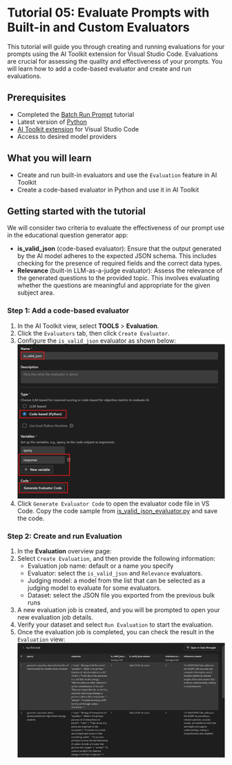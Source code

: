 # Tutorial 05: Evaluate Prompts with Built-in and Custom Evaluators

This tutorial will guide you through creating and running evaluations for your prompts using the AI Toolkit extension for Visual Studio Code. Evaluations are crucial for assessing the quality and effectiveness of your prompts. You will learn how to add a code-based evaluator and create and run evaluations.

## Prerequisites
- Completed the [Batch Run Prompt](https://github.com/microsoft/windows-ai-studio-templates/tree/dev/tutorials/04_run_prompts_in_batch/README.md) tutorial
- Latest version of [Python](https://www.python.org/downloads/)
- [AI Toolkit extension](https://code.visualstudio.com/docs/intelligentapps/overview#_install-and-setup) for Visual Studio Code
- Access to desired model providers

## What you will learn
- Create and run built-in evaluators and use the `Evaluation` feature in AI Toolkit
- Create a code-based evaluator in Python and use it in AI Toolkit

## Getting started with the tutorial
We will consider two criteria to evaluate the effectiveness of our prompt use in the educational question generator app:
- **is_valid_json** (code-based evaluator): Ensure that the output generated by the AI model adheres to the expected JSON schema. This includes checking for the presence of required fields and the correct data types.
- **Relevance** (built-in LLM-as-a-judge evaluator): Assess the relevance of the generated questions to the provided topic. This involves evaluating whether the questions are meaningful and appropriate for the given subject area.

### Step 1: Add a code-based evaluator
1. In the AI Toolkit view, select **TOOLS** > **Evaluation**.
2. Click the `Evaluators` tab, then click `Create Evaluator`.
3. Configure the `is_valid_json` evaluator as shown below:
![code-based-evaluator](./images/create-evaluator.png)
4. Click `Generate Evaluator Code` to open the evaluator code file in VS Code. Copy the code sample from [is_valid_json_evaluator.py](./is_valid_json_evaluator.py) and save the code.

### Step 2: Create and run Evaluation
1. In the **Evaluation** overview page:
2. Select `Create Evaluation`, and then provide the following information:
    - Evaluation job name: default or a name you specify
    - Evaluator: select the `is_valid_json` and `Relevance` evaluators.
    - Judging model: a model from the list that can be selected as a judging model to evaluate for some evaluators.
    - Dataset: select the JSON file you exported from the previous bulk runs
3. A new evaluation job is created, and you will be prompted to open your new evaluation job details.
4. Verify your dataset and select `Run Evaluation` to start the evaluation.
5. Once the evaluation job is completed, you can check the result in the `Evaluation` view:
![eval-result](./images/eval-result.png)